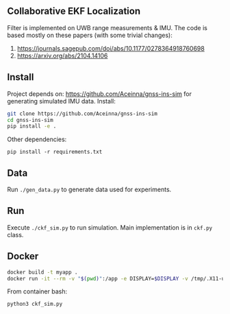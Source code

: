 ## Collaborative EKF Localization 

Filter is implemented on UWB range measurements & IMU. The code is based mostly on these papers (with some trivial changes):

1. https://journals.sagepub.com/doi/abs/10.1177/0278364918760698
2. https://arxiv.org/abs/2104.14106

## Install

Project depends on: https://github.com/Aceinna/gnss-ins-sim for generating simulated IMU data. Install:

```bash
git clone https://github.com/Aceinna/gnss-ins-sim
cd gnss-ins-sim
pip install -e .
```

Other dependencies:

```
pip install -r requirements.txt
```

## Data

Run `./gen_data.py` to generate data used for experiments.

## Run

Execute `./ckf_sim.py` to run simulation. Main implementation is in `ckf.py` class.

## Docker

```bash
docker build -t myapp .
docker run -it --rm -v "$(pwd)":/app -e DISPLAY=$DISPLAY -v /tmp/.X11-unix:/tmp/.X11-unix --user=$(id -u) myapp
```

From container bash:
```bash
python3 ckf_sim.py  
```
